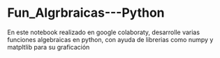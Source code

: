 # Fun_Algrbraicas---Python
En este notebook realizado en google colaboraty, desarrolle varias funciones algebraicas en python, con ayuda de librerias como numpy y matpltlib para su graficación  
